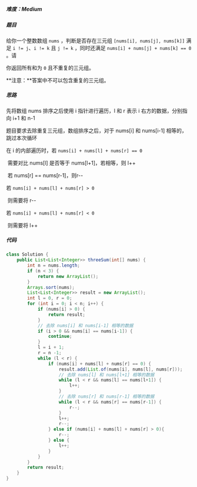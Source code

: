 ##### 难度：Medium

##### 题目

给你一个整数数组 `nums` ，判断是否存在三元组 `[nums[i], nums[j], nums[k]]` 满足 `i != j`、`i != k` 且 `j != k` ，同时还满足 `nums[i] + nums[j] + nums[k] == 0` 。请

你返回所有和为 `0` 且不重复的三元组。

**注意：**答案中不可以包含重复的三元组。

##### 思路

先将数组 nums 排序之后使用 i 指针进行遍历，l 和 r 表示 i 右方的数据，分别指向 i+1 和 n-1

题目要求去除重复三元组，数组排序之后，对于 nums[i] 和 nums[i-1] 相等的，跳过本次循环

在 i 的内部遍历时，若 `nums[i] + nums[l] + nums[r] == 0` 

​	需要对比 nums[l] 是否等于 nums[l+1]，若相等，则 l++

​	若 nums[r] == nums[r-1]，则r--

若 `nums[i] + nums[l] + nums[r] > 0` 

​	则需要将 r--

若 `nums[i] + nums[l] + nums[r] < 0` 

​	则需要将 l++

##### 代码

```java
class Solution {
    public List<List<Integer>> threeSum(int[] nums) {
        int n = nums.length;
        if (n < 3) {
            return new ArrayList();
        }
        Arrays.sort(nums);
        List<List<Integer>> result = new ArrayList();
        int l = 0, r = 0;
        for (int i = 0; i < n; i++) {
            if (nums[i] > 0) {
                return result;
            } 
            // 去除 nums[i] 和 nums[i-1] 相等的数据
            if (i > 0 && nums[i] == nums[i-1]) {
                continue;
            }
            l = i + 1;
            r = n -1;
            while (l < r) {
                if (nums[i] + nums[l] + nums[r] == 0) {
                    result.add(List.of(nums[i], nums[l], nums[r]));
                    // 去除 nums[l] 和 nums[l+1] 相等的数据
                    while (l < r && nums[l] == nums[l+1]) {
                        l++;
                    }
                    // 去除 nums[r] 和 nums[r-1] 相等的数据
                    while (l < r && nums[r] == nums[r-1]) {
                        r--;
                    }
                    l++;
                    r--;
                } else if (nums[i] + nums[l] + nums[r] > 0){
                    r--;
                } else {
                    l++;
                }
            }
        }
        return result;
    }
}
```

